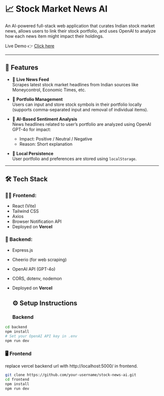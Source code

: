 # 📈 Stock Market News AI

An AI-powered full-stack web application that curates Indian stock market news, allows users to link their stock portfolio, and uses OpenAI to analyze how each news item might impact their holdings.

Live Demo 👉 [Click here](https://your-frontend.vercel.app)

---

## 🚀 Features

- 📰 **Live News Feed**  
  Scrapes latest stock market headlines from Indian sources like Moneycontrol, Economic Times, etc.

- 🧾 **Portfolio Management**  
  Users can input and store stock symbols in their portfolio locally (supports comma-separated input and removal of individual items).

- 🧠 **AI-Based Sentiment Analysis**  
  News headlines related to user’s portfolio are analyzed using OpenAI GPT-4o for impact:
  - Impact: Positive / Neutral / Negative
  - Reason: Short explanation

- 💾 **Local Persistence**  
  User portfolio and preferences are stored using `localStorage`.

---


## 🛠️ Tech Stack

### 🧑‍💻 Frontend:
- React (Vite)
- Tailwind CSS
- Axios
- Browser Notification API
- Deployed on **Vercel**

### 🧠 Backend:
- Express.js
- Cheerio (for web scraping)
- OpenAI API (GPT-4o)
- CORS, dotenv, nodemon
- Deployed on **Vercel**

  ## ⚙️ Setup Instructions
  ### Backend
```bash
cd backend
npm install
# Set your OpenAI API key in .env
npm run dev
```
### 🖥️ Frontend
replace vercel backend url with http://localhost:5000/ in frontend.
```bash
git clone https://github.com/your-username/stock-news-ai.git
cd frontend
npm install
npm run dev
```
